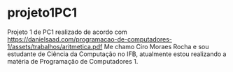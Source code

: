 # projeto1PC1
Projeto 1 de PC1 realizado de acordo com https://danielsaad.com/programacao-de-computadores-1/assets/trabalhos/aritmetica.pdf
Me chamo Ciro Moraes Rocha e sou estudante de Ciência da Computação no IFB, atualmente estou realizando a matéria de Programação de Computadores 1.


